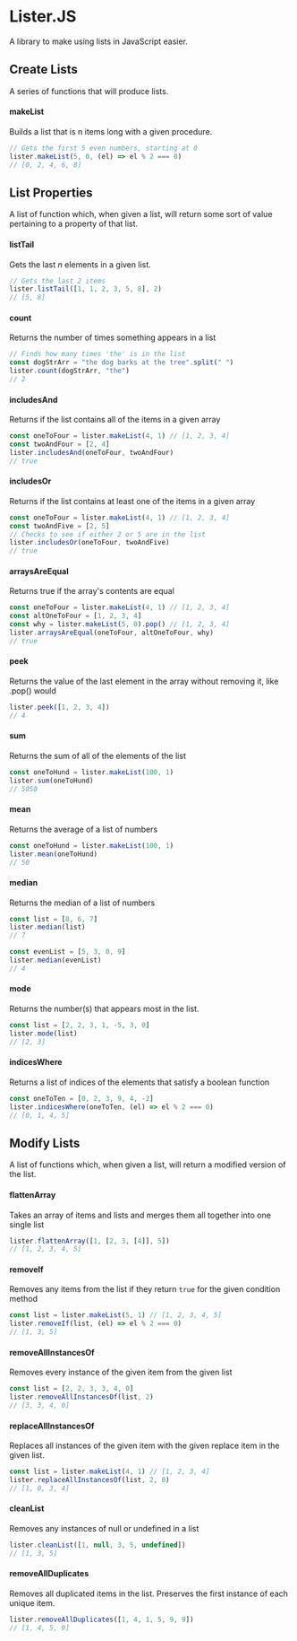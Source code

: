# Lister.JS
A library to make using lists in JavaScript easier.

## Create Lists
A series of functions that will produce lists.

#### makeList
Builds a list that is n items long with a given procedure. 
```js
// Gets the first 5 even numbers, starting at 0
lister.makeList(5, 0, (el) => el % 2 === 0)
// [0, 2, 4, 6, 8]
```

## List Properties

A list of function which, when given a list, will return some sort of value pertaining to a property of that list.

#### listTail
Gets the last <i>n</i> elements in a given list.
```js
// Gets the last 2 items
lister.listTail([1, 1, 2, 3, 5, 8], 2)
// [5, 8]
```

#### count
Returns the number of times something appears in a list
```js
// Finds how many times 'the' is in the list
const dogStrArr = "the dog barks at the tree".split(" ")
lister.count(dogStrArr, "the")
// 2
```

#### includesAnd
Returns if the list contains all of the items in a given array
```js
const oneToFour = lister.makeList(4, 1) // [1, 2, 3, 4]
const twoAndFour = [2, 4]
lister.includesAnd(oneToFour, twoAndFour)
// true
```

#### includesOr
Returns if the list contains at least one of the items in a given array
```js
const oneToFour = lister.makeList(4, 1) // [1, 2, 3, 4]
const twoAndFive = [2, 5]
// Checks to see if either 2 or 5 are in the list
lister.includesOr(oneToFour, twoAndFive)
// true
```

#### arraysAreEqual
Returns true if the array's contents are equal
```js
const oneToFour = lister.makeList(4, 1) // [1, 2, 3, 4]
const altOneToFour = [1, 2, 3, 4]
const why = lister.makeList(5, 0).pop() // [1, 2, 3, 4]
lister.arraysAreEqual(oneToFour, altOneToFour, why)
// true
```

#### peek
Returns the value of the last element in the array without removing it, like .pop() would
```js
lister.peek([1, 2, 3, 4])
// 4
```
#### sum
Returns the sum of all of the elements of the list
```js
const oneToHund = lister.makeList(100, 1)
lister.sum(oneToHund)
// 5050
```

#### mean
Returns the average of a list of numbers
```js
const oneToHund = lister.makeList(100, 1)
lister.mean(oneToHund)
// 50
```

#### median
Returns the median of a list of numbers
```js
const list = [8, 6, 7]
lister.median(list)
// 7

const evenList = [5, 3, 0, 9]
lister.median(evenList)
// 4
```

#### mode
Returns the number(s) that appears most in the list.
```js
const list = [2, 2, 3, 1, -5, 3, 0]
lister.mode(list)
// [2, 3]
```

#### indicesWhere
Returns a list of indices of the elements that satisfy a boolean function
```js
const oneToTen = [0, 2, 3, 9, 4, -2]
lister.indicesWhere(oneToTen, (el) => el % 2 === 0)
// [0, 1, 4, 5]
```

## Modify Lists
A list of functions which, when given a list, will return a modified version of the list.

#### flattenArray
Takes an array of items and lists and merges them all together into one single list

```js
lister.flattenArray([1, [2, 3, [4]], 5])
// [1, 2, 3, 4, 5]
```

#### removeIf
Removes any items from the list if they return ```true``` for the given condition method
```js
const list = lister.makeList(5, 1) // [1, 2, 3, 4, 5] 
lister.removeIf(list, (el) => el % 2 === 0)
// [1, 3, 5]
```
#### removeAllInstancesOf
Removes every instance of the given item from the given list
```js
const list = [2, 2, 3, 3, 4, 0]
lister.removeAllInstancesOf(list, 2)
// [3, 3, 4, 0]
```

#### replaceAllInstancesOf
Replaces all instances of the given item with the given replace item in the given list.
```js
const list = lister.makeList(4, 1) // [1, 2, 3, 4]
lister.replaceAllInstancesOf(list, 2, 0)
// [1, 0, 3, 4]
```

#### cleanList
Removes any instances of null or undefined in a list
```js
lister.cleanList([1, null, 3, 5, undefined])
// [1, 3, 5]
```

#### removeAllDuplicates
Removes all duplicated items in the list. Preserves the first instance of each unique item.
```js
lister.removeAllDuplicates([1, 4, 1, 5, 9, 9])
// [1, 4, 5, 9]
```